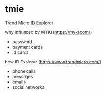 # tmie
Trend Micro ID Explorer

why
 influnced by MYKI (https://myki.com/)

* password
* payment cards
* id cards

how
 ID Explorer (https://www.trendmicro.com/)
 
* phone calls
* messages
* emails
* social networks
